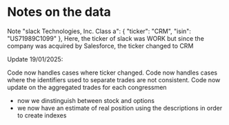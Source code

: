 # Notes on the data

Note "slack Technologies, Inc. Class a": {
        "ticker": "CRM",
        "isin": "US71989C1099"
    },
Here, the ticker of slack was WORK but since the company was acquired by Salesforce, the ticker changed to CRM


Update 19/01/2025: 


Code now handles cases where ticker changed.
Code now handles cases where the identifiers used to separate trades are not consistent.
Code now update on the aggregated trades for each congressmen
- now we dinstinguish between stock and options
- we now have an estimate of real position using the descriptions in order to create indexes
